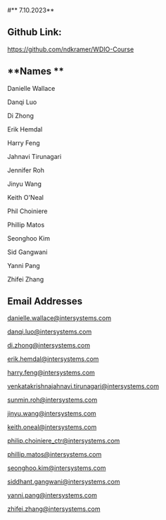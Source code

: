 #** 7.10.2023**

## **Github Link:**
https://github.com/ndkramer/WDIO-Course


## **Names **	       	 
Danielle Wallace

Danqi Luo

Di Zhong

Erik Hemdal

Harry Feng

Jahnavi Tirunagari

Jennifer Roh

Jinyu Wang

Keith O'Neal

Phil Choiniere

Phillip Matos

Seonghoo Kim

Sid Gangwani

Yanni Pang

Zhifei Zhang	 	

## **Email Addresses**
danielle.wallace@intersystems.com

danqi.luo@intersystems.com

di.zhong@intersystems.com

erik.hemdal@intersystems.com

harry.feng@intersystems.com

venkatakrishnajahnavi.tirunagari@intersystems.com

sunmin.roh@intersystems.com

jinyu.wang@intersystems.com

keith.oneal@intersystems.com

philip.choiniere_ctr@intersystems.com

phillip.matos@intersystems.com

seonghoo.kim@intersystems.com

siddhant.gangwani@intersystems.com

yanni.pang@intersystems.com

zhifei.zhang@intersystems.com

